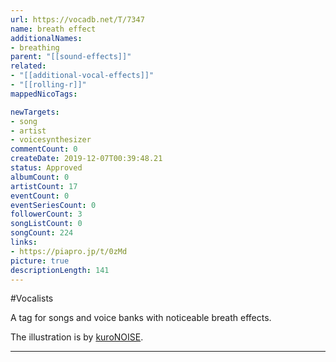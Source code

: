 ```yaml
---
url: https://vocadb.net/T/7347
name: breath effect
additionalNames: 
- breathing
parent: "[[sound-effects]]"
related:
- "[[additional-vocal-effects]]"
- "[[rolling-r]]"
mappedNicoTags:

newTargets:
- song
- artist
- voicesynthesizer
commentCount: 0
createDate: 2019-12-07T00:39:48.21
status: Approved
albumCount: 0
artistCount: 17
eventCount: 0
eventSeriesCount: 0
followerCount: 3
songListCount: 0
songCount: 224
links: 
- https://piapro.jp/t/0zMd
picture: true
descriptionLength: 141
---
```


#Vocalists

A tag for songs and voice banks with noticeable breath effects. 

The illustration is by [kuroNOISE](https://piapro.jp/darasineina_kuro6104).

---

